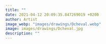 ```yaml
---
title: ""
date: 2021-04-12 20:09:35.847269019 +0200
author: Artist
image_webp: "images/drawings/Dcheval.webp"
image: images/drawings/Dcheval.jpg
description: ""
---
```

